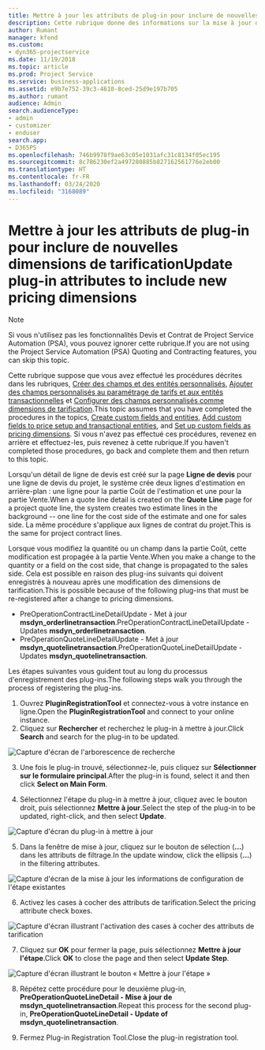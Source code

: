 ```yaml
---
title: Mettre à jour les attributs de plug-in pour inclure de nouvelles dimensions de tarification
description: Cette rubrique donne des informations sur la mise à jour des attributs de plug-in pour les dimensions de tarification.
author: Rumant
manager: kfend
ms.custom:
- dyn365-projectservice
ms.date: 11/19/2018
ms.topic: article
ms.prod: Project Service
ms.service: business-applications
ms.assetid: e9b7e752-39c3-4610-8ced-25d9e197b705
ms.author: rumant
audience: Admin
search.audienceType:
- admin
- customizer
- enduser
search.app:
- D365PS
ms.openlocfilehash: 746b9978f9ae63c05e1031afc31c8134f05ec195
ms.sourcegitcommit: 8c786230ef2a497280885b827162561776e2eb00
ms.translationtype: HT
ms.contentlocale: fr-FR
ms.lasthandoff: 03/24/2020
ms.locfileid: "3168089"
---
```

# <a name="update-plug-in-attributes-to-include-new-pricing-dimensions"></a><span data-ttu-id="5037a-103">Mettre à jour les attributs de plug-in pour inclure de nouvelles dimensions de tarification</span><span class="sxs-lookup"><span data-stu-id="5037a-103">Update plug-in attributes to include new pricing dimensions</span></span>

> [!NOTE]
> <span data-ttu-id="5037a-104">Si vous n'utilisez pas les fonctionnalités Devis et Contrat de Project Service Automation (PSA), vous pouvez ignorer cette rubrique.</span><span class="sxs-lookup"><span data-stu-id="5037a-104">If you are not using the Project Service Automation (PSA) Quoting and Contracting features, you can skip this topic.</span></span>

<span data-ttu-id="5037a-105">Cette rubrique suppose que vous avez effectué les procédures décrites dans les rubriques, [Créer des champs et des entités personnalisés](create-custom-fields-entities.md), [Ajouter des champs personnalisés au paramétrage de tarifs et aux entités transactionnelles](field-references.md) et [Configurer des champs personnalisés comme dimensions de tarification](set-up-pricing-dimensions.md).</span><span class="sxs-lookup"><span data-stu-id="5037a-105">This topic assumes that you have completed the procedures in the topics, [Create custom fields and entities](create-custom-fields-entities.md), [Add custom fields to price setup and transactional entities](field-references.md), and [Set up custom fields as pricing dimensions](set-up-pricing-dimensions.md).</span></span> <span data-ttu-id="5037a-106">Si vous n'avez pas effectué ces procédures, revenez en arrière et effectuez-les, puis revenez à cette rubrique.</span><span class="sxs-lookup"><span data-stu-id="5037a-106">If you haven't completed those procedures, go back and complete them and then return to this topic.</span></span>

<span data-ttu-id="5037a-107">Lorsqu'un détail de ligne de devis est créé sur la page **Ligne de devis** pour une ligne de devis du projet, le système crée deux lignes d'estimation en arrière-plan : une ligne pour la partie Coût de l'estimation et une pour la partie Vente.</span><span class="sxs-lookup"><span data-stu-id="5037a-107">When a quote line detail is created on the **Quote Line** page for a project quote line, the system creates two estimate lines in the background -- one line for the cost side of the estimate and one for sales side.</span></span> <span data-ttu-id="5037a-108">La même procédure s'applique aux lignes de contrat du projet.</span><span class="sxs-lookup"><span data-stu-id="5037a-108">This is the same  for project contract lines.</span></span>

<span data-ttu-id="5037a-109">Lorsque vous modifiez la quantité ou un champ dans la partie Coût, cette modification est propagée à la partie Vente.</span><span class="sxs-lookup"><span data-stu-id="5037a-109">When you make a change to the quantity or a field on the cost side, that change is propagated to the sales side.</span></span> <span data-ttu-id="5037a-110">Cela est possible en raison des plug-ins suivants qui doivent enregistrés à nouveau après une modification des dimensions de tarification.</span><span class="sxs-lookup"><span data-stu-id="5037a-110">This is possible because of the following plug-ins that must be re-registered after a change to pricing dimensions.</span></span>

- <span data-ttu-id="5037a-111">PreOperationContractLineDetailUpdate - Met à jour **msdyn_orderlinetransaction**.</span><span class="sxs-lookup"><span data-stu-id="5037a-111">PreOperationContractLineDetailUpdate - Updates **msdyn_orderlinetransaction**.</span></span>
- <span data-ttu-id="5037a-112">PreOperationQuoteLineDetailUpdate - Met à jour **msdyn_quotelinetransaction**.</span><span class="sxs-lookup"><span data-stu-id="5037a-112">PreOperationQuoteLineDetailUpdate - Updates **msdyn_quotelinetransaction**.</span></span>

<span data-ttu-id="5037a-113">Les étapes suivantes vous guident tout au long du processus d'enregistrement des plug-ins.</span><span class="sxs-lookup"><span data-stu-id="5037a-113">The following steps walk you through the process of registering the plug-ins.</span></span>

1. <span data-ttu-id="5037a-114">Ouvrez **PluginRegistrationTool** et connectez-vous à votre instance en ligne.</span><span class="sxs-lookup"><span data-stu-id="5037a-114">Open the **PluginRegistrationTool** and connect to your online instance.</span></span>
2. <span data-ttu-id="5037a-115">Cliquez sur **Rechercher** et recherchez le plug-in à mettre à jour.</span><span class="sxs-lookup"><span data-stu-id="5037a-115">Click **Search** and search for the plug-in to be updated.</span></span>

 ![Capture d'écran de l'arborescence de recherche](media/PRT-1.png)

3. <span data-ttu-id="5037a-117">Une fois le plug-in trouvé, sélectionnez-le, puis cliquez sur **Sélectionner sur le formulaire principal**.</span><span class="sxs-lookup"><span data-stu-id="5037a-117">After the plug-in is found, select it and then click **Select on Main Form**.</span></span>

4. <span data-ttu-id="5037a-118">Sélectionnez l'étape du plug-in à mettre à jour, cliquez avec le bouton droit, puis sélectionnez **Mettre à jour**.</span><span class="sxs-lookup"><span data-stu-id="5037a-118">Select the step of the plug-in to be updated, right-click, and then select **Update**.</span></span>

 ![Capture d'écran du plug-in à mettre à jour](media/PRT-2.png)
 
5. <span data-ttu-id="5037a-120">Dans la fenêtre de mise à jour, cliquez sur le bouton de sélection (**...**) dans les attributs de filtrage.</span><span class="sxs-lookup"><span data-stu-id="5037a-120">In the update window, click the ellipsis (**...**) in the filtering attributes.</span></span>

 ![Capture d'écran de la mise à jour les informations de configuration de l'étape existantes](media/PRT-3.png)
 
6. <span data-ttu-id="5037a-122">Activez les cases à cocher des attributs de tarification.</span><span class="sxs-lookup"><span data-stu-id="5037a-122">Select the pricing attribute check boxes.</span></span>

 ![Capture d'écran illustrant l'activation des cases à cocher des attributs de tarification](media/PRT-4.png)

7. <span data-ttu-id="5037a-124">Cliquez sur **OK** pour fermer la page, puis sélectionnez **Mettre à jour l'étape**.</span><span class="sxs-lookup"><span data-stu-id="5037a-124">Click **OK** to close the page and then select **Update Step**.</span></span>

 ![Capture d'écran illustrant le bouton « Mettre à jour l'étape »](media/PRT-5.png)
 
8. <span data-ttu-id="5037a-126">Répétez cette procédure pour le deuxième plug-in, **PreOperationQuoteLineDetail - Mise à jour de msdyn_quotelinetransaction**.</span><span class="sxs-lookup"><span data-stu-id="5037a-126">Repeat this process for the second plug-in, **PreOperationQuoteLineDetail - Update of msdyn_quotelinetransaction**.</span></span>

9. <span data-ttu-id="5037a-127">Fermez Plug-in Registration Tool.</span><span class="sxs-lookup"><span data-stu-id="5037a-127">Close the plug-in registration tool.</span></span>

